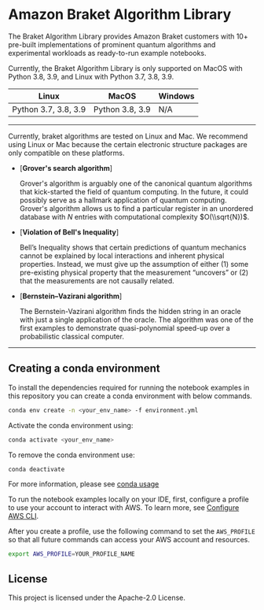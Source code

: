 # Amazon Braket Algorithm Library

The Braket Algorithm Library provides Amazon Braket customers with 10+ pre-built implementations of prominent quantum algorithms and experimental workloads as ready-to-run example notebooks.

Currently, the Braket Algorithm Library is only supported on MacOS with Python 3.8, 3.9, and Linux with Python 3.7, 3.8, 3.9.

| Linux                | MacOS           | Windows |
| -------------------- | --------------- | ------- |
| Python 3.7, 3.8, 3.9 | Python 3.8, 3.9 | N/A     |

---

Currently, braket algorithms are tested on Linux and Mac. We recommend using Linux or Mac because the certain electronic structure packages are only compatible on these platforms.

- [**Grover's search algorithm**]

  Grover's algorithm is arguably one of the canonical quantum algorithms that kick-started the field of quantum computing. In the future, it could possibly serve as a hallmark application of quantum computing. Grover's algorithm allows us to find a particular register in an unordered database with $N$ entries with computational complexity $O(\\sqrt{N})$.

- [**Violation of Bell's Inequality**]

  Bell’s Inequality shows that certain predictions of quantum mechanics cannot be explained by local interactions and inherent physical properties. Instead, we must give up the assumption of either (1) some pre-existing physical property that the measurement “uncovers” or (2) that the measurements are not causally related.

- [**Bernstein–Vazirani algorithm**]

  The Bernstein-Vazirani algorithm finds the hidden string in an oracle with just a single application
  of the oracle. The algorithm was one of the first examples to demonstrate quasi-polynomial speed-up over a probabilistic classical computer.

---

## <a name="conda">Creating a conda environment</a>

To install the dependencies required for running the notebook examples in this repository you can create a conda environment with below commands.

```bash
conda env create -n <your_env_name> -f environment.yml
```

Activate the conda environment using:

```bash
conda activate <your_env_name>
```

To remove the conda environment use:

```bash
conda deactivate
```

For more information, please see [conda usage](https://docs.conda.io/projects/conda/en/latest/user-guide/tasks/manage-environments.html)

To run the notebook examples locally on your IDE, first, configure a profile to use your account to interact with AWS. To learn more, see [Configure AWS CLI](https://docs.aws.amazon.com/cli/latest/userguide/cli-chap-configure.html).

After you create a profile, use the following command to set the `AWS_PROFILE` so that all future commands can access your AWS account and resources.

```bash
export AWS_PROFILE=YOUR_PROFILE_NAME
```

## License

This project is licensed under the Apache-2.0 License.

